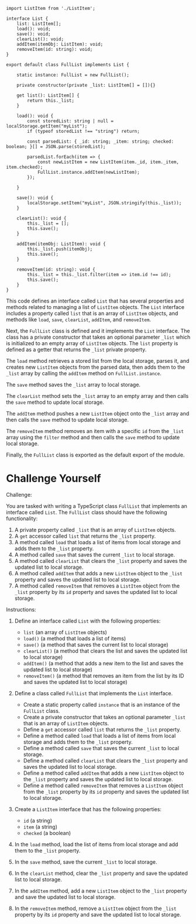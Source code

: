 ```
import ListItem from './ListItem';

interface List {
    list: ListItem[];
    load(): void;
    save(): void;
    clearList(): void;
    addItem(itemObj: ListItem): void;
    removeItem(id: string): void;
}

export default class FullList implements List {

    static instance: FullList = new FullList();

    private constructor(private _list: ListItem[] = []){}

    get list(): ListItem[] {
        return this._list;
    }

    load(): void {
        const storedList: string | null = localStorage.getItem("myList");
        if (typeof storedList !== "string") return;

        const parsedList: { _id: string; _item: string; checked: boolean; }[] = JSON.parse(storedList);

        parsedList.forEach(item => {
            const newListItem = new ListItem(item._id, item._item, item.checked);
            FullList.instance.addItem(newListItem);
        });

    }
    
    save(): void {
        localStorage.setItem("myList", JSON.stringify(this._list));
    }

    clearList(): void {
        this._list = [];
        this.save();
    }

    addItem(itemObj: ListItem): void {
        this._list.push(itemObj);
        this.save();
    }

    removeItem(id: string): void {
        this._list = this._list.filter(item => item.id !== id);
        this.save();
    }
}
```

This code defines an interface called `List` that has several properties and
methods related to managing a list of `ListItem` objects. The `List` interface
includes a property called `list` that is an array of `ListItem` objects, and
methods like `load`, `save`, `clearList`, `addItem`, and `removeItem`.

Next, the `FullList` class is defined and it implements the `List` interface.
The class has a private constructor that takes an optional parameter `_list`
which is initialized to an empty array of `ListItem` objects. The `list`
property is defined as a getter that returns the `_list` private property. 

The `load` method retrieves a stored list from the local storage, parses it,
and creates new `ListItem` objects from the parsed data, then adds them to the
`_list` array by calling the `addItem` method on `FullList.instance`. 

The `save` method saves the `_list` array to local storage.

The `clearList` method sets the `_list` array to an empty array and then calls
the `save` method to update local storage.

The `addItem` method pushes a new `ListItem` object onto the `_list` array and
then calls the `save` method to update local storage.

The `removeItem` method removes an item with a specific `id` from the `_list`
array using the `filter` method and then calls the `save` method to update
local storage.

Finally, the `FullList` class is exported as the default export of the module.

# Challenge Yourself

Challenge:

You are tasked with writing a TypeScript class `FullList` that implements an
interface called `List`. The `FullList` class should have the following
functionality:

1. A private property called `_list` that is an array of `ListItem` objects.
2. A `get` accessor called `list` that returns the `_list` property.
3. A method called `load` that loads a list of items from local storage and
   adds them to the `_list` property.
4. A method called `save` that saves the current `_list` to local storage.
5. A method called `clearList` that clears the `_list` property and saves the
   updated list to local storage.
6. A method called `addItem` that adds a new `ListItem` object to the `_list`
   property and saves the updated list to local storage.
7. A method called `removeItem` that removes a `ListItem` object from the
   `_list` property by its `id` property and saves the updated list to local
   storage.

Instructions:

1. Define an interface called `List` with the following properties:
   - `list` (an array of `ListItem` objects)
   - `load()` (a method that loads a list of items)
   - `save()` (a method that saves the current list to local storage)
   - `clearList()` (a method that clears the list and saves the updated list to
     local storage)
   - `addItem()` (a method that adds a new item to the list and saves the
     updated list to local storage)
   - `removeItem()` (a method that removes an item from the list by its ID and
     saves the updated list to local storage)

2. Define a class called `FullList` that implements the `List` interface.
   - Create a static property called `instance` that is an instance of the
     `FullList` class.
   - Create a private constructor that takes an optional parameter `_list` that
     is an array of `ListItem` objects.
   - Define a `get` accessor called `list` that returns the `_list` property.
   - Define a method called `load` that loads a list of items from local
     storage and adds them to the `_list` property.
   - Define a method called `save` that saves the current `_list` to local
     storage.
   - Define a method called `clearList` that clears the `_list` property and
     saves the updated list to local storage.
   - Define a method called `addItem` that adds a new `ListItem` object to the
     `_list` property and saves the updated list to local storage.
   - Define a method called `removeItem` that removes a `ListItem` object from
     the `_list` property by its `id` property and saves the updated list to
     local storage.

3. Create a `ListItem` interface that has the following properties:
   - `id` (a string)
   - `item` (a string)
   - `checked` (a boolean)

4. In the `load` method, load the list of items from local storage and add them
to the `_list` property.

5. In the `save` method, save the current `_list` to local storage.

6. In the `clearList` method, clear the `_list` property and save the updated
list to local storage.

7. In the `addItem` method, add a new `ListItem` object to the `_list` property
and save the updated list to local storage.

8. In the `removeItem` method, remove a `ListItem` object from the `_list`
property by its `id` property and save the updated list to local storage.
